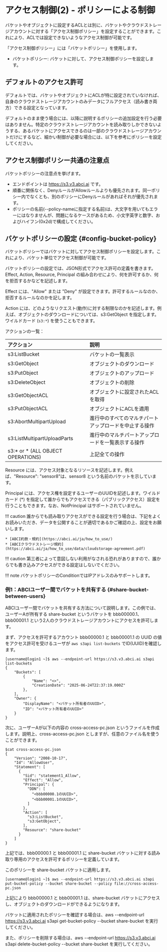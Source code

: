 # アクセス制御(2) - ポリシーによる制御

バケットやオブジェクトに設定するACLとは別に、バケットやクラウドストレージアカウントに対する「アクセス制御ポリシー」を設定することができます。これにより、ACLでは設定できないようなアクセス制御が可能です。

「アクセス制御ポリシー」には「バケットポリシー」を使用します。

* バケットポリシー: バケットに対して、アクセス制御ポリシーを設定します。

## デフォルトのアクセス許可

デフォルトでは、バケットやオブジェクトにACLが特に設定されていなければ、自身のクラウドストレージアカウントのみデータにフルアクセス（読み書き両方）できる設定となっています。

デフォルトのまま使う場合には、以降に説明するポリシーの追加設定を行う必要はありません。特定のクラウドストレージアカウントを読み取りしかできないようする、あるバケットにアクセスできるのは一部のクラウドストレージアカウントだけにするなど、細かい制御が必要な場合には、以下を参考にポリシーを設定してください。

## アクセス制御ポリシー共通の注意点

バケットポリシーの注意点を挙げます。

* エンドポイントは https://s3.v3.abci.ai です。
* 順番に関係なく、DenyルールがAllowルールよりも優先されます。同一ポリシー内でなくとも、別のポリシーにDenyルールがあればそれが優先されます。
* ポリシーの名前(--policy-nameに指定する名前)は、大文字を用いてもエラーにはなりませんが、問題になるケースがあるため、小文字英字と数字、およびハイフン(0x2d)で構成してください。

## バケットポリシーの設定 {#config-bucket-policy}

バケットポリシーではバケットに対してアクセス制御ポリシーを設定します。これにより、バケット単位でアクセス制御が可能です。

バケットポリシーの設定では、JSON形式でアクセス許可の定義を書きます。Effect, Action, Resource, Principal の組み合わせにより、何を許可するか、何を拒否するかなどを記述します。

Effect には、"Allow" または "Deny" が設定できます。許可するルールなのか、拒否するルールなのかを記します。

Action には、どのようなリクエスト(動作)に対する制限なのかを記述します。例えば、オブジェクトのダウンロードについては、s3:GetObject を指定します。ワイルドカード (`s3:*`) を使うこともできます。

アクションの一覧：

| アクション | 説明 |
| :-- | :-- |
|s3:ListBucket                     |バケットの一覧表示|
|s3:GetObject	                  |オブジェクトのダウンロード|
|s3:PutObject	                  |オブジェクトのアップロード|
|s3:DeleteObject	                  |オブジェクトの削除|
|s3:GetObjectACL	                  |オブジェクトに設定されたACLを取得|
|s3:PutObjectACL	                  |オブジェクトにACLを適用|
|s3:AbortMultipartUpload           |進行中のすべてのマルチパートアップロードを中止する操作|
|s3:ListMultipartUploadParts       |進行中のマルチパートアップロードを一覧表示する操作|
|s3:* or * (ALL OBJECT OPERATIONS) |上記全ての操作|


Resource には、アクセス対象となるリソースを記述します。例えば、"Resource": "sensor8"は、sensor8 という名前のバケットを示しています。

Principal には、アクセス権を設定するユーザーのUUIDを記述します。ワイルドカード (*) を指定して誰からでもアクセスできる（パブリックアクセス）設定を行うこともできます。なお、NotPrincipal はサポートされていません。

!!! caution
    誰からでも読み取りアクセスができる設定を行う場合は、下記をよくお読みいただき、データを公開することが適切であるかご確認の上、設定をお願いします。
    
    * [ABCI約款・規約](https://abci.ai/ja/how_to_use/)
    * [ABCIクラウドストレージ規約](https://abci.ai/ja/how_to_use/data/cloudstorage-agreement.pdf)

!!! caution
    第三者によって意図しない利用がなされる恐れがありますので、誰からでも書き込みアクセスができる設定はしないでください。

!!! note
    バケットポリシーのConditionではIPアドレスのみサポートします。

### 例1：ABCIユーザー間でバケットを共有する {#share-bucket-between-users}

ABCIユーザー間でバケットを共有する方法について説明します。この例では、ユーザーAが所有する share-bucket というバケットを bbb00000.1、bbb00001.1 という2人のクラウドストレージアカウントにアクセスを許可します。

まず、アクセスを許可するアカウント bbb00000.1 と bbb00001.1 の UUID の値をアクセス許可を受けるユーザが `aws s3api list-buckets` でID(UUID)を確認します。

```
[username@login1 ~]$ aws --endpoint-url https://s3.v3.abci.ai s3api list-buckets
{
    "Buckets": [
        {
            "Name": "<>",
            "CreationDate": "2025-06-24T22:37:19.000Z"
        },
    ],
    "Owner": {
        "DisplayName": "<バケット所有者のUUID>",
        "ID": "<バケット所有者のUUID>"
    }
}
```

次に、ユーザーAが以下の内容の cross-access-pc.json というファイルを作成します。説明上、cross-access-pc.json としますが、任意のファイル名を使うことができます。

```
$cat cross-access-pc.json
{
    "Version": "2008-10-17",
    "Id": "AllowUser",
    "Statement": [
      {
        "Sid": "statement1_Allow",
        "Effect": "Allow",
        "Principal": {
          "DDN": [
            "<bbb00000.1のUUID>",
            "<bbb00001.1のUUID>",
          ]
        },
        "Action": [
          "s3:ListBucket",
          "s3:GetObject",
        ],
        "Resource": "share-bucket"
      }
    ]
}
```

上記では、bbb00000.1 と bbb00001.1 に share-bucket バケットに対する読み取り専用のアクセスを許可するポリシーを定義しています。

このポリシーを share-bucket バケットに適用します。

```
[username@login1 ~]$ aws --endpoint-url https://s3.v3.abci.ai s3api put-bucket-policy --bucket share-bucket --policy file://cross-access-pc.json
```

上記により bbb00000.1 と bbb00001.1 は、share-bucket バケットにアクセスし、オブジェクトのダウンロードができるようになります。

バケットに適用されたポリシーを確認する場合は、aws --endpoint-url https://s3.v3.abci.ai s3api get-bucket-policy --bucket share-bucket を実行してください。

また、ポリシーを削除する場合は、aws --endpoint-url https://s3.v3.abci.ai s3api delete-bucket-policy --bucket share-bucket を実行してください。

